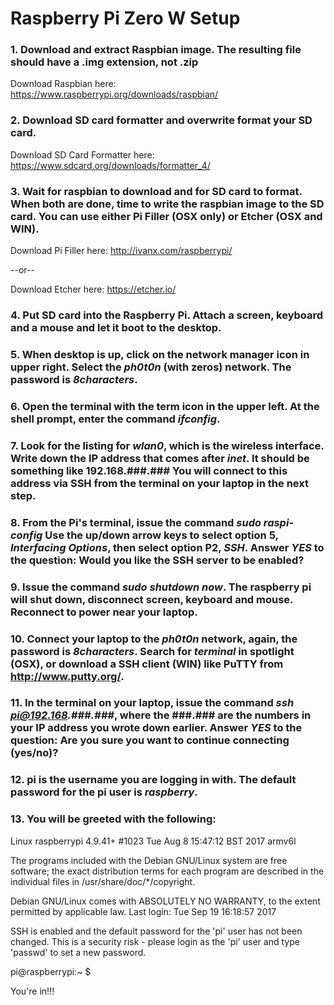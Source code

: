 # Raspberry Pi Zero W Setup

### 1. Download and extract Raspbian image. The resulting file should have a .img extension, not .zip

Download Raspbian here:
https://www.raspberrypi.org/downloads/raspbian/

### 2. Download SD card formatter and overwrite format your SD card.

Download SD Card Formatter here:
https://www.sdcard.org/downloads/formatter_4/

### 3. Wait for raspbian to download and for SD card to format. When both are done, time to write the raspbian image to the SD card. You can use either Pi Filler (OSX only) or Etcher (OSX and WIN).

Download Pi Filler here:
http://ivanx.com/raspberrypi/

--or--

Download Etcher here:
https://etcher.io/

### 4. Put SD card into the Raspberry Pi. Attach a screen, keyboard and a mouse and let it boot to the desktop.

### 5. When desktop is up, click on the network manager icon in upper right. Select the __*ph0t0n*__ (with zeros) network. The password is __*8characters*__.

### 6. Open the terminal with the term icon in the upper left. At the shell prompt, enter the command __*ifconfig*__.

### 7. Look for the listing for __*wlan0*__, which is the wireless interface. Write down the IP address that comes after __*inet*__. It should be something like 192.168.###.### You will connect to this address via SSH from the terminal on your laptop in the next step.

### 8. From the Pi's terminal, issue the command __*sudo raspi-config*__ Use the up/down arrow keys to select option 5, __*Interfacing Options*__, then select option P2, __*SSH*__. Answer __*YES*__ to the question: Would you like the SSH server to be enabled?

### 9. Issue the command __*sudo shutdown now*__. The raspberry pi will shut down, disconnect screen, keyboard and mouse. Reconnect to power near your laptop.

### 10. Connect your laptop to the __*ph0t0n*__ network, again, the password is __*8characters*__. Search for __*terminal*__ in spotlight (OSX), or download a SSH client (WIN) like PuTTY from http://www.putty.org/.

### 11. In the terminal on your laptop, issue the command __*ssh pi@192.168.###.###*__, where the ###.### are the numbers in your IP address you wrote down earlier. Answer __*YES*__ to the question: Are you sure you want to continue connecting (yes/no)?

### 12. pi is the username you are logging in with. The default password for the pi user is __*raspberry*__.

### 13. You will be greeted with the following:

Linux raspberrypi 4.9.41+ #1023 Tue Aug 8 15:47:12 BST 2017 armv6l

The programs included with the Debian GNU/Linux system are free software;
the exact distribution terms for each program are described in the
individual files in /usr/share/doc/*/copyright.

Debian GNU/Linux comes with ABSOLUTELY NO WARRANTY, to the extent
permitted by applicable law.
Last login: Tue Sep 19 16:18:57 2017

SSH is enabled and the default password for the 'pi' user has not been changed.
This is a security risk - please login as the 'pi' user and type 'passwd' to set a new password.

pi@raspberrypi:~ $

You're in!!!
